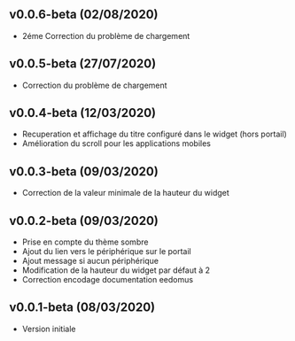 ## v0.0.6-beta (02/08/2020)

* 2éme Correction du problème de chargement 

## v0.0.5-beta (27/07/2020)

* Correction du problème de chargement 

## v0.0.4-beta (12/03/2020)

* Recuperation et affichage du titre configuré dans le widget (hors portail)
* Amélioration du scroll pour les applications mobiles

## v0.0.3-beta (09/03/2020)

* Correction de la valeur minimale de la hauteur du widget 

## v0.0.2-beta (09/03/2020)

* Prise en compte du thème sombre 
* Ajout du lien vers le périphérique sur le portail
* Ajout message si aucun périphérique
* Modification  de la hauteur du widget par défaut à 2
* Correction encodage documentation eedomus

## v0.0.1-beta (08/03/2020)

* Version initiale

